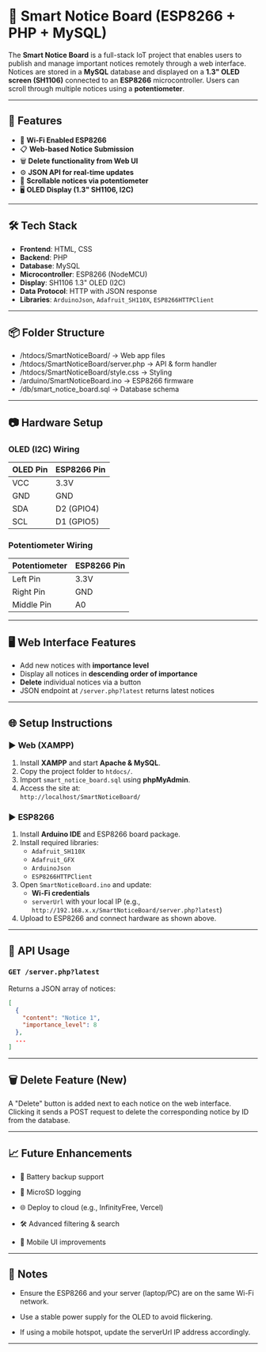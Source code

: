 # 📌 Smart Notice Board (ESP8266 + PHP + MySQL)

The **Smart Notice Board** is a full-stack IoT project that enables users to publish and manage important notices remotely through a web interface. Notices are stored in a **MySQL** database and displayed on a **1.3" OLED screen (SH1106)** connected to an **ESP8266** microcontroller. Users can scroll through multiple notices using a **potentiometer**.

---

## 🚀 Features

- 📡 **Wi-Fi Enabled ESP8266**
- 📋 **Web-based Notice Submission**
- 🗑️ **Delete functionality from Web UI**
- ⚙️ **JSON API for real-time updates**
- 🧭 **Scrollable notices via potentiometer**
- 🖥️ **OLED Display (1.3" SH1106, I2C)**

---

## 🛠️ Tech Stack

- **Frontend**: HTML, CSS  
- **Backend**: PHP  
- **Database**: MySQL  
- **Microcontroller**: ESP8266 (NodeMCU)  
- **Display**: SH1106 1.3" OLED (I2C)  
- **Data Protocol**: HTTP with JSON response  
- **Libraries**: `ArduinoJson`, `Adafruit_SH110X`, `ESP8266HTTPClient`

---

## 📦 Folder Structure

- /htdocs/SmartNoticeBoard/ → Web app files
- /htdocs/SmartNoticeBoard/server.php → API & form handler
- /htdocs/SmartNoticeBoard/style.css → Styling
- /arduino/SmartNoticeBoard.ino → ESP8266 firmware
- /db/smart_notice_board.sql → Database schema

---

## 📷 Hardware Setup

### OLED (I2C) Wiring

| OLED Pin | ESP8266 Pin |
|----------|-------------|
| VCC      | 3.3V        |
| GND      | GND         |
| SDA      | D2 (GPIO4)  |
| SCL      | D1 (GPIO5)  |

### Potentiometer Wiring

| Potentiometer | ESP8266 Pin |
|---------------|-------------|
| Left Pin      | 3.3V        |
| Right Pin     | GND         |
| Middle Pin    | A0          |

---

## 🖥️ Web Interface Features

- Add new notices with **importance level**
- Display all notices in **descending order of importance**
- **Delete** individual notices via a button
- JSON endpoint at `/server.php?latest` returns latest notices

---

## 🌐 Setup Instructions

### ▶️ Web (XAMPP)

1. Install **XAMPP** and start **Apache & MySQL**.
2. Copy the project folder to `htdocs/`.
3. Import `smart_notice_board.sql` using **phpMyAdmin**.
4. Access the site at:  
   `http://localhost/SmartNoticeBoard/`

### ▶️ ESP8266

1. Install **Arduino IDE** and ESP8266 board package.
2. Install required libraries:
   - `Adafruit_SH110X`
   - `Adafruit_GFX`
   - `ArduinoJson`
   - `ESP8266HTTPClient`
3. Open `SmartNoticeBoard.ino` and update:
   - **Wi-Fi credentials**
   - `serverUrl` with your local IP (e.g., `http://192.168.x.x/SmartNoticeBoard/server.php?latest`)
4. Upload to ESP8266 and connect hardware as shown above.

---

## 🧪 API Usage

### `GET /server.php?latest`

Returns a JSON array of notices:

```json
[
  {
    "content": "Notice 1",
    "importance_level": 8
  },
  ...
]
```
---

## 🗑️ Delete Feature (New)
A "Delete" button is added next to each notice on the web interface.
Clicking it sends a POST request to delete the corresponding notice by ID from the database.

---

## 📈 Future Enhancements
- 🔋 Battery backup support

- 💾 MicroSD logging

- 🌐 Deploy to cloud (e.g., InfinityFree, Vercel)

- 🛠️ Advanced filtering & search

- 📱 Mobile UI improvements

---

## 📎 Notes
- Ensure the ESP8266 and your server (laptop/PC) are on the same Wi-Fi network.

- Use a stable power supply for the OLED to avoid flickering.

- If using a mobile hotspot, update the serverUrl IP address accordingly.

---